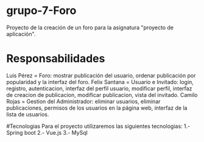 # grupo-7-Foro
Proyecto de la creación de un foro para la asignatura "proyecto de aplicación".

# Responsabilidades
Luis Pérez = Foro:  mostrar publicación del usuario, ordenar publicación por popularidad y la interfaz del foro.
Felix Santana = Usuario e Invitado: login, registro, autenticacion, interfaz del perfil usuario, modificar perfil, interfaz de creacion de publicacion, modificar publicacion, vista del invitado.
Camilo Rojas = Gestion del Administrador: eliminar usuarios, eliminar publicaciones, permisos de los usuarios en la página web, interfaz de la lista de usuarios.

#Tecnologias
Para el proyecto utilizaremos las siguientes tecnologias:
1.- Spring boot 
2.- Vue.js
3.- MySql
